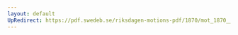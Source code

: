 ```yaml
---
layout: default
UpRedirect: https://pdf.swedeb.se/riksdagen-motions-pdf/1870/mot_1870__ak__00114/mot_1870__ak__00114_001.pdf
---
```

